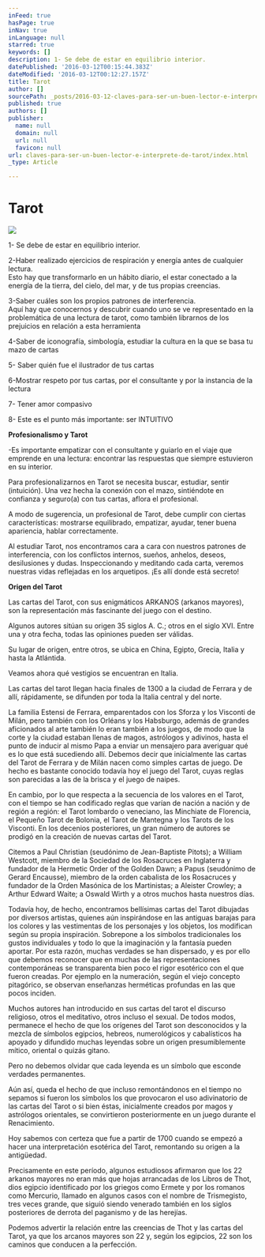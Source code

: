 ```yaml
---
inFeed: true
hasPage: true
inNav: true
inLanguage: null
starred: true
keywords: []
description: 1- Se debe de estar en equilibrio interior.
datePublished: '2016-03-12T00:15:44.383Z'
dateModified: '2016-03-12T00:12:27.157Z'
title: Tarot
author: []
sourcePath: _posts/2016-03-12-claves-para-ser-un-buen-lector-e-interprete-de-tarot.md
published: true
authors: []
publisher:
  name: null
  domain: null
  url: null
  favicon: null
url: claves-para-ser-un-buen-lector-e-interprete-de-tarot/index.html
_type: Article

---
```

# Tarot
![](https://the-grid-user-content.s3-us-west-2.amazonaws.com/33584981-788d-4316-84de-6a586c4b7153.png)

1- Se debe de estar en equilibrio interior.

2-Haber realizado ejercicios de respiración y energía antes de cualquier lectura.  
Esto hay que transformarlo en un hábito diario, el estar conectado a la energía de la tierra, del cielo, del mar, y de tus propias creencias.

3-Saber cuáles son los propios patrones de interferencia.  
Aquí hay que conocernos y descubrir cuando uno se ve representado en la problemática de una lectura de tarot, como también librarnos de los prejuicios en relación a esta herramienta

4-Saber de iconografía, simbología, estudiar la cultura en la que se basa tu mazo de cartas

5- Saber quién fue el ilustrador de tus cartas

6-Mostrar respeto por tus cartas, por el consultante y por la instancia de la lectura

7- Tener amor compasivo

8- Este es el punto más importante: ser INTUITIVO

**Profesionalismo y Tarot**

-Es importante empatizar con el consultante y guiarlo en el viaje que emprende en una lectura: encontrar las respuestas que siempre estuvieron en su interior.

Para profesionalizarnos en Tarot se necesita buscar, estudiar, sentir (intuición). Una vez hecha la conexión con el mazo, sintiéndote en confianza y seguro(a) con tus cartas, aflora el profesional.

A modo de sugerencia, un profesional de Tarot, debe cumplir con ciertas características: mostrarse equilibrado, empatizar, ayudar, tener buena apariencia, hablar correctamente.

Al estudiar Tarot, nos encontramos cara a cara con nuestros patrones de interferencia, con los conflictos internos, sueños, anhelos, deseos, desilusiones y dudas. Inspeccionando y meditando cada carta, veremos nuestras vidas reflejadas en los arquetipos. ¡Es allí donde está secreto!

**Origen del Tarot**

Las cartas del Tarot, con sus enigmáticos ARKANOS (arkanos mayores), son la representación más fascinante del juego con el destino.

Algunos autores sitúan su origen 35 siglos A. C.; otros en el siglo XVI. Entre una y otra fecha, todas las opiniones pueden ser válidas.

Su lugar de origen, entre otros, se ubica en China, Egipto, Grecia, Italia y hasta la Atlántida.

Veamos ahora qué vestigios se encuentran en Italia.

Las cartas del tarot llegan hacia finales de 1300 a la ciudad de Ferrara y de allí, rápidamente, se difunden por toda la Italia central y del norte.

La familia Estensi de Ferrara, emparentados con los Sforza y los Visconti de Milán, pero también con los Orléans y los Habsburgo, además de grandes aficionados al arte también lo eran también a los juegos, de modo que la corte y la ciudad estaban llenas de magos, astrólogos y adivinos, hasta el punto de inducir al mismo Papa a enviar un mensajero para averiguar qué es lo que está sucediendo allí. Debemos decir que inicialmente las cartas del Tarot de Ferrara y de Milán nacen como simples cartas de juego. De hecho es bastante conocido todavía hoy el juego del Tarot, cuyas reglas son parecidas a las de la brisca y el juego de naipes.

En cambio, por lo que respecta a la secuencia de los valores en el Tarot, con el tiempo se han codificado reglas que varían de nación a nación y de región a región: el Tarot lombardo o veneciano, las Minchiate de Florencia, el Pequeño Tarot de Bolonia, el Tarot de Mantegna y los Tarots de los Visconti. En los decenios posteriores, un gran número de autores se prodigó en la creación de nuevas cartas del Tarot.

Citemos a Paul Christian (seudónimo de Jean-Baptiste Pitots); a William Westcott, miembro de la Sociedad de los Rosacruces en Inglaterra y fundador de la Hermetic Order of the Golden Dawn; a Papus (seudónimo de Gerard Encausse), miembro de la orden cabalista de los Rosacruces y fundador de la Orden Masónica de los Martinistas; a Aleister Crowley; a Arthur Edward Waite; a Oswald Wirth y a otros muchos hasta nuestros días.

Todavía hoy, de hecho, encontramos bellísimas cartas del Tarot dibujadas por diversos artistas, quienes aún inspirándose en las antiguas barajas para los colores y las vestimentas de los personajes y los objetos, los modifican según su propia inspiración. Sobrepone a los símbolos tradicionales los gustos individuales y todo lo que la imaginación y la fantasía pueden aportar. Por esta razón, muchas verdades se han dispersado, y es por ello que debemos reconocer que en muchas de las representaciones contemporáneas se transparenta bien poco el rigor esotérico con el que fueron creadas. Por ejemplo en la numeración, según el viejo concepto pitagórico, se observan enseñanzas herméticas profundas en las que pocos inciden.

Muchos autores han introducido en sus cartas del tarot el discurso religioso, otros el meditativo, otros incluso el sexual. De todos modos, permanece el hecho de que los orígenes del Tarot son desconocidos y la mezcla de símbolos egipcios, hebreos, numerológicos y cabalísticos ha apoyado y difundido muchas leyendas sobre un origen presumiblemente mítico, oriental o quizás gitano.

Pero no debemos olvidar que cada leyenda es un símbolo que esconde verdades permanentes.

Aún así, queda el hecho de que incluso remontándonos en el tiempo no sepamos si fueron los símbolos los que provocaron el uso adivinatorio de las cartas del Tarot o si bien éstas, inicialmente creados por magos y astrólogos orientales, se convirtieron posteriormente en un juego durante el Renacimiento.

Hoy sabemos con certeza que fue a partir de 1700 cuando se empezó a hacer una interpretación esotérica del Tarot, remontando su origen a la antigüedad.

Precisamente en este período, algunos estudiosos afirmaron que los 22 arkanos mayores no eran más que hojas arrancadas de los Libros de Thot, dios egipcio identificado por los griegos como Ermete y por los romanos como Mercurio, llamado en algunos casos con el nombre de Trismegisto, tres veces grande, que siguió siendo venerado también en los siglos posteriores de derrota del paganismo y de las herejías.

Podemos advertir la relación entre las creencias de Thot y las cartas del Tarot, ya que los arcanos mayores son 22 y, según los egipcios, 22 son los caminos que conducen a la perfección.